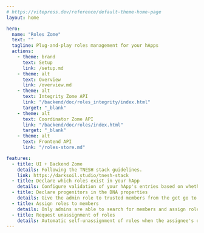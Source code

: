 ```yaml
---
# https://vitepress.dev/reference/default-theme-home-page
layout: home

hero:
  name: "Roles Zome"
  text: ""
  tagline: Plug-and-play roles management for your hApps
  actions:
    - theme: brand
      text: Setup
      link: /setup.md
    - theme: alt
      text: Overview
      link: /overview.md
    - theme: alt
      text: Integrity Zome API
      link: "/backend/doc/roles_integrity/index.html"
      target: "_blank"
    - theme: alt
      text: Coordinator Zome API
      link: "/backend/doc/roles/index.html"
      target: "_blank"
    - theme: alt
      text: Frontend API
      link: "/roles-store.md"

features:
  - title: UI + Backend Zome
    details: Following the TNESH stack guidelines.
    link: https://darksoil.studio/tnesh-stack
  - title: Declare which roles exist in your hApp
    details: Configure validation of your hApp's entries based on whether the author holds a certain role. 
  - title: Declare progenitors in the DNA properties
    details: Give the admin role to trusted members from the get go to create a permissioned holochain network.
  - title: Assign roles to members
    details: Only admins are able to search for members and assign roles to them.
  - title: Request unassignment of roles
    details: Automatic self-unassignment of roles when the assignee's devices are online.
---
```


